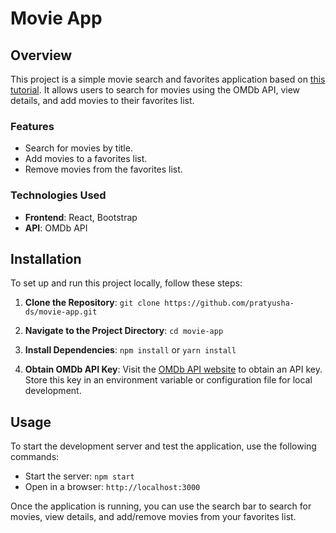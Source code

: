 # Movie App

## Overview

This project is a simple movie search and favorites application based on [this tutorial](https://www.freecodecamp.org/news/react-movie-app-tutorial/). It allows users to search for movies using the OMDb API, view details, and add movies to their favorites list.

### Features

- Search for movies by title.
- Add movies to a favorites list.
- Remove movies from the favorites list.

### Technologies Used

- **Frontend**: React, Bootstrap
- **API**: OMDb API

## Installation

To set up and run this project locally, follow these steps:

1. **Clone the Repository**: `git clone https://github.com/pratyusha-ds/movie-app.git`

2. **Navigate to the Project Directory**: `cd movie-app`

3. **Install Dependencies**: `npm install` or `yarn install`

4. **Obtain OMDb API Key**: Visit the [OMDb API website](http://www.omdbapi.com/apikey.aspx) to obtain an API key. Store this key in an environment variable or configuration file for local development.

## Usage

To start the development server and test the application, use the following commands:

- Start the server: `npm start`
- Open in a browser: `http://localhost:3000`

Once the application is running, you can use the search bar to search for movies, view details, and add/remove movies from your favorites list.
